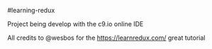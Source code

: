 #learning-redux

Project being develop with the c9.io online IDE

All credits to @wesbos for the https://learnredux.com/ great tutorial